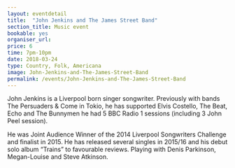 ```yaml
---
layout: eventdetail
title:  "John Jenkins and The James Street Band"
section_title: Music event
bookable: yes
organiser_url:
price: 6
time: 7pm-10pm
date: 2018-03-24
type: Country, Folk, Americana
image: John-Jenkins-and-The-James-Street-Band
permalink: /events/John-Jenkins-and-The-James-Street-Band
---
```


John Jenkins is a Liverpool born singer songwriter. Previously with bands The Persuaders & Come in Tokio, he has supported Elvis Costello, The Beat, Echo and The Bunnymen he had 5 BBC Radio 1 sessions (including 3 John Peel session).

He was Joint Audience Winner of the 2014 Liverpool Songwriters Challenge and finalist in 2015. He has released several singles in 2015/16 and his debut solo album “Trains” to favourable reviews. Playing with Denis Parkinson, Megan-Louise and Steve Atkinson.
